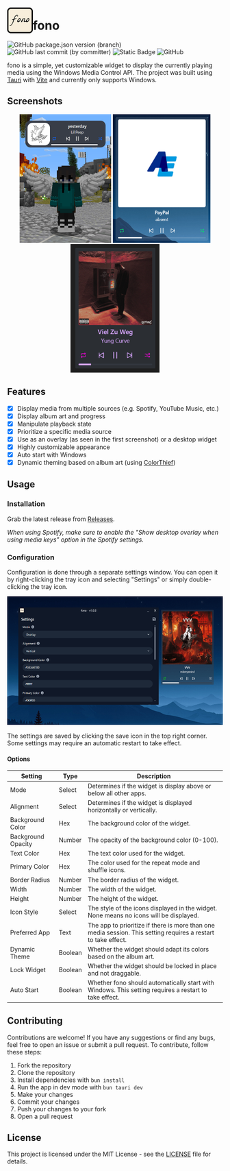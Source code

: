 <img align="left" width="60" height="60"
src="src/assets/icon.png" alt="fono icon">

# fono

![GitHub package.json version (branch)](https://img.shields.io/github/package-json/v/liqki/fono/main?label=version&color=brigthgreen) ![GitHub last commit (by committer)](https://img.shields.io/github/last-commit/liqki/fono?logo=github&color=blue) ![Static Badge](https://img.shields.io/badge/PRs-Welcome-brightgreen?logo=github) ![GitHub](https://img.shields.io/github/license/liqki/fono)

fono is a simple, yet customizable widget to display the currently playing media using the Windows Media Control API. The project was built using [Tauri](https://tauri.app/) with [Vite](https://vite.dev/) and currently only supports Windows.

## Screenshots

<p align="middle">
  <img src=".github/images/overlay.png" height="300" alt="Overlay" />
  <img src=".github/images/widget.png" height="300" alt="Widget" />
  <img src=".github/images/overlay2.png" height="300" alt="Overlay 2" />
</p>

## Features

- [x] Display media from multiple sources (e.g. Spotify, YouTube Music, etc.)
- [x] Display album art and progress
- [x] Manipulate playback state
- [x] Prioritize a specific media source
- [x] Use as an overlay (as seen in the first screenshot) or a desktop widget
- [x] Highly customizable appearance
- [x] Auto start with Windows
- [x] Dynamic theming based on album art (using [ColorThief](https://lokeshdhakar.com/projects/color-thief/))

## Usage

### Installation

Grab the latest release from [Releases](https://github.com/liqki/fono/releases/latest).

_When using Spotify, make sure to enable the "Show desktop overlay when using media keys" option in the Spotify settings._

### Configuration

Configuration is done through a separate settings window. You can open it by right-clicking the tray icon and selecting "Settings" or simply double-clicking the tray icon.

<p align="middle">
  <img src=".github/images/settings.png" height="300" alt="Settings" />
</p>

The settings are saved by clicking the save icon in the top right corner. Some settings may require an automatic restart to take effect.

#### Options

| Setting            | Type    | Description                                                                                                    |
| ------------------ | ------- | -------------------------------------------------------------------------------------------------------------- |
| Mode               | Select  | Determines if the widget is display above or below all other apps.                                             |
| Alignment          | Select  | Determines if the widget is displayed horizontally or vertically.                                              |
| Background Color   | Hex     | The background color of the widget.                                                                            |
| Background Opacity | Number  | The opacity of the background color (0-100).                                                                   |
| Text Color         | Hex     | The text color used for the widget.                                                                            |
| Primary Color      | Hex     | The color used for the repeat mode and shuffle icons.                                                          |
| Border Radius      | Number  | The border radius of the widget.                                                                               |
| Width              | Number  | The width of the widget.                                                                                       |
| Height             | Number  | The height of the widget.                                                                                      |
| Icon Style         | Select  | The style of the icons displayed in the widget. None means no icons will be displayed.                         |
| Preferred App      | Text    | The app to prioritize if there is more than one media session. This setting requires a restart to take effect. |
| Dynamic Theme      | Boolean | Whether the widget should adapt its colors based on the album art.                                             |
| Lock Widget        | Boolean | Whether the widget should be locked in place and not draggable.                                                |
| Auto Start         | Boolean | Whether fono should automatically start with Windows. This setting requires a restart to take effect.          |

## Contributing

Contributions are welcome! If you have any suggestions or find any bugs, feel free to open an issue or submit a pull request. To contribute, follow these steps:

1. Fork the repository
2. Clone the repository
3. Install dependencies with `bun install`
4. Run the app in dev mode with `bun tauri dev`
5. Make your changes
6. Commit your changes
7. Push your changes to your fork
8. Open a pull request

## License

This project is licensed under the MIT License - see the [LICENSE](LICENSE) file for details.
